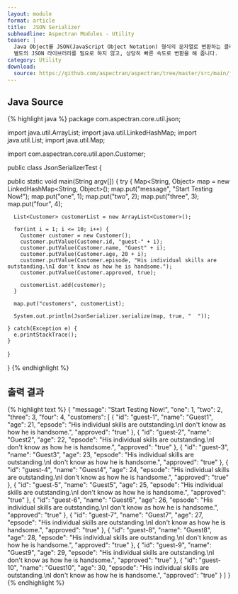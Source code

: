 ```yaml
---
layout: module
format: article
title:  JSON Serializer
subheadline: Aspectran Modules - Utility
teaser: |
  Java Object를 JSON(JavaScript Object Notation) 형식의 문자열로 변환하는 클래스입니다.
  별도의 JSON 라이브러리를 필요로 하지 않고, 상당히 빠른 속도로 변환을 해 줍니다.
category: Utility
download:
  source: https://github.com/aspectran/aspectran/tree/master/src/main/java/com/aspectran/core/util/json/JsonSerializer.java
---
```


## Java Source

{% highlight java %}
package com.aspectran.core.util.json;

import java.util.ArrayList;
import java.util.LinkedHashMap;
import java.util.List;
import java.util.Map;

import com.aspectran.core.util.apon.Customer;

public class JsonSerializerTest {

  public static void main(String argv[]) {
    try {
      Map<String, Object> map = new LinkedHashMap<String, Object>();
      map.put("message", "Start Testing Now!");
      map.put("one", 1);
      map.put("two", 2);
      map.put("three", 3);
      map.put("four", 4);

      List<Customer> customerList = new ArrayList<Customer>();

      for(int i = 1; i <= 10; i++) {
        Customer customer = new Customer();
        customer.putValue(Customer.id, "guest-" + i);
        customer.putValue(Customer.name, "Guest" + i);
        customer.putValue(Customer.age, 20 + i);
        customer.putValue(Customer.episode, "His individual skills are outstanding.\nI don't know as how he is handsome.");
        customer.putValue(Customer.approved, true);

        customerList.add(customer);
      }			

      map.put("customers", customerList);

      System.out.println(JsonSerializer.serialize(map, true, "  "));

    } catch(Exception e) {
      e.printStackTrace();
    }
  }

}
{% endhighlight %}

## 출력 결과

{% highlight text %}
{
  "message": "Start Testing Now!",
  "one": 1,
  "two": 2,
  "three": 3,
  "four": 4,
  "customers": [
    {
      "id": "guest-1",
      "name": "Guest1",
      "age": 21,
      "epsode": "His individual skills are outstanding.\nI don't know as how he is handsome.",
      "approved": "true"
    },
    {
      "id": "guest-2",
      "name": "Guest2",
      "age": 22,
      "epsode": "His individual skills are outstanding.\nI don't know as how he is handsome.",
      "approved": "true"
    },
    {
      "id": "guest-3",
      "name": "Guest3",
      "age": 23,
      "epsode": "His individual skills are outstanding.\nI don't know as how he is handsome.",
      "approved": "true"
    },
    {
      "id": "guest-4",
      "name": "Guest4",
      "age": 24,
      "epsode": "His individual skills are outstanding.\nI don't know as how he is handsome.",
      "approved": "true"
    },
    {
      "id": "guest-5",
      "name": "Guest5",
      "age": 25,
      "epsode": "His individual skills are outstanding.\nI don't know as how he is handsome.",
      "approved": "true"
    },
    {
      "id": "guest-6",
      "name": "Guest6",
      "age": 26,
      "epsode": "His individual skills are outstanding.\nI don't know as how he is handsome.",
      "approved": "true"
    },
    {
      "id": "guest-7",
      "name": "Guest7",
      "age": 27,
      "epsode": "His individual skills are outstanding.\nI don't know as how he is handsome.",
      "approved": "true"
    },
    {
      "id": "guest-8",
      "name": "Guest8",
      "age": 28,
      "epsode": "His individual skills are outstanding.\nI don't know as how he is handsome.",
      "approved": "true"
    },
    {
      "id": "guest-9",
      "name": "Guest9",
      "age": 29,
      "epsode": "His individual skills are outstanding.\nI don't know as how he is handsome.",
      "approved": "true"
    },
    {
      "id": "guest-10",
      "name": "Guest10",
      "age": 30,
      "epsode": "His individual skills are outstanding.\nI don't know as how he is handsome.",
      "approved": "true"
    }
  ]
}
{% endhighlight %}
